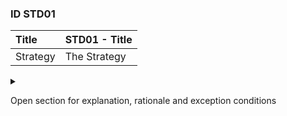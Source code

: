 ### ID STD01

|Title| __STD01 - Title__ |
|:----|:----------|
|Strategy|The Strategy|

<details><summary>

Open section for explanation, rationale and exception conditions 

</summary>

#### Strategy
This is the Strategy

#### Explanation
This is the Explanation

#### Rationale
This is the Rationale

#### Exceptions
This is the Exception

</details>
